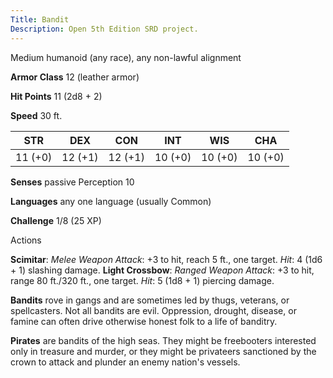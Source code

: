 ```yaml
---
Title: Bandit
Description: Open 5th Edition SRD project.
---
```


Medium humanoid (any race), any non-lawful alignment

**Armor Class** 12 (leather armor)

**Hit Points** 11 (2d8 + 2)

**Speed** 30 ft.

STR     | DEX     | CON     | INT     | WIS     | CHA
------- | ------- | ------- | ------- | ------- | -------
11 (+0) | 12 (+1) | 12 (+1) | 10 (+0) | 10 (+0) | 10 (+0)

**Senses** passive Perception 10

**Languages** any one language (usually Common)

**Challenge** 1/8 (25 XP)

Actions

**Scimitar**: _Melee Weapon Attack_: +3 to hit, reach 5 ft.,     one target. _Hit_: 4 (1d6 + 1) slashing damage. **Light Crossbow**: _Ranged Weapon Attack_: +3 to hit, range 80     ft./320 ft., one target. _Hit_: 5 (1d8 + 1) piercing damage.

**Bandits** rove in gangs and are sometimes led by thugs, veterans, or spellcasters. Not all bandits are evil. Oppression, drought, disease, or famine can often drive otherwise honest folk to a life of banditry.

**Pirates** are bandits of the high seas. They might be freebooters interested only in treasure and murder, or they might be privateers sanctioned by the crown to attack and plunder an enemy nation's vessels.

